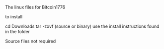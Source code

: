 The linux files for Bitcoin1776

to install

cd Downloads tar -zxvf (source or binary) use the install instructions found in the folder

Source files not required
